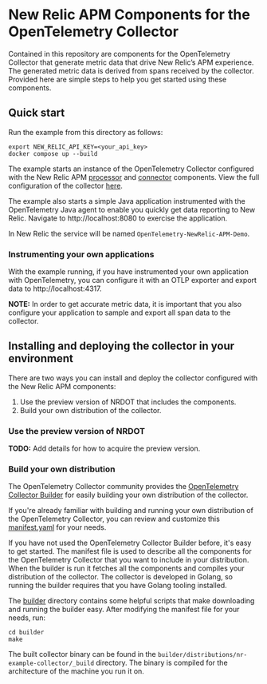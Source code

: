 # New Relic APM Components for the OpenTelemetry Collector

Contained in this repository are components for the OpenTelemetry Collector
that  generate metric data that drive New Relic’s APM experience. The generated
metric data is derived from spans received by the collector. Provided here are
simple steps to help you get started using these components.

## Quick start

Run the example from this directory as follows:

```shell
export NEW_RELIC_API_KEY=<your_api_key>
docker compose up --build
```

The example starts an instance of the OpenTelemetry Collector configured with
the New Relic APM [processor](../../processor/apmprocessor) and
[connector](../../connector/apmconnector) components. View the full
configuration of the collector [here](./otel-collector-config.yaml).

The example also starts a simple Java application instrumented with the
OpenTelemetry Java agent to enable you quickly get data reporting to New Relic.
Navigate to http://localhost:8080 to exercise the application.

In New Relic the service will be named `OpenTelemetry-NewRelic-APM-Demo`.

### Instrumenting your own applications

With the example running, if you have instrumented your own application with
OpenTelemetry, you can configure it with an OTLP exporter and export data to
http://localhost:4317.

**NOTE:** In order to get accurate metric data, it is important that you also
configure your application to sample and export all span data to the collector.

## Installing and deploying the collector in your environment

There are two ways you can install and deploy the collector configured with the
New Relic APM components:

1. Use the preview version of NRDOT that includes the components.
2. Build your own distribution of the collector.

### Use the preview version of NRDOT

**TODO:** Add details for how to acquire the preview version.

### Build your own distribution

The OpenTelemetry Collector community provides the [OpenTelemetry Collector
Builder](https://github.com/open-telemetry/opentelemetry-collector/tree/main/cmd/builder)
for easily building your own distribution of the collector.

If you're already familiar with building and running your own distribution of
the OpenTelemetry Collector, you can review and customize this
[manifest.yaml](builder/distributions/nr-example-collector/manifest.yaml) for
your needs.

If you have not used the OpenTelemetry Collector Builder before, it's easy to
get started. The manifest file is used to describe all the components for the
OpenTelemetry Collector that you want to include in your distribution. When the
builder is run it fetches all the components and compiles your distribution of
the collector. The collector is developed in Golang, so running the builder
requires that you have Golang tooling installed.

The [builder](./builder) directory contains some helpful scripts that make
downloading and running the builder easy. After modifying the manifest file
for your needs, run:

```shell
cd builder
make
```

The built collector binary can be found in the 
`builder/distributions/nr-example-collector/_build` directory. The binary is 
compiled for the architecture of the machine you run it on.
